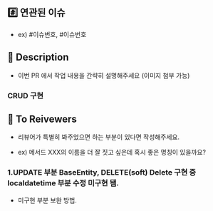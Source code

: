 ## #️⃣ 연관된 이슈

- ex) #이슈번호, #이슈번호

## 📝 Description

- 이번 PR 에서 작업 내용을 간략히 설명해주세요 (이미지 첨부 가능)

### CRUD 구현


## 💬 To Reivewers

- 리뷰어가 특별히 봐주었으면 하는 부분이 있다면 작성해주세요.

- ex) 메서드 XXX의 이름을 더 잘 짓고 싶은데 혹시 좋은 명칭이 있을까요?
### 1.UPDATE 부분 BaseEntity, DELETE(soft) Delete 구현 중 localdatetime 부분 수정 미구현 됌.
- 미구현 부분 보완 방법.